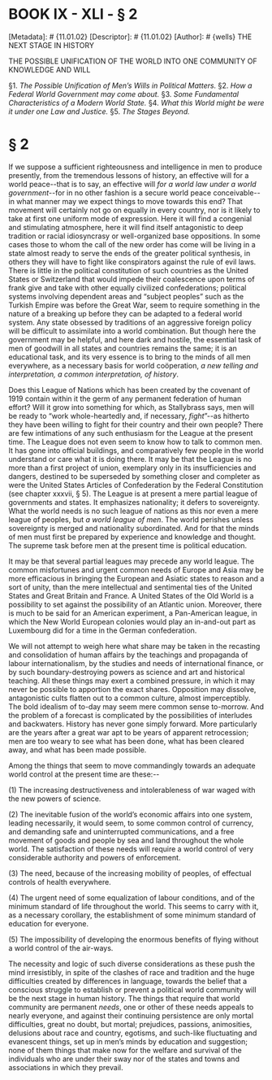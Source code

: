 # BOOK IX - XLI - § 2
[Metadata]: # {11.01.02}
[Descriptor]: # {11.01.02}
[Author]: # {wells}
THE NEXT STAGE IN HISTORY

THE POSSIBLE UNIFICATION OF THE WORLD INTO ONE COMMUNITY OF KNOWLEDGE AND WILL

§1. _The Possible Unification of Men’s Wills in Political Matters._
§2. _How a Federal World Government may come about._ §3. _Some      Fundamental
Characteristics of a Modern World State._ §4. _What      this World might be
were it under one Law and Justice._ §5. _The      Stages Beyond._

# § 2
If we suppose a sufficient righteousness and intelligence in men to produce
presently, from the tremendous lessons of history, an effective will for a
world peace--that is to say, an effective will _for a world law under a world
government_--for in no other fashion is a secure world peace conceivable--in
what manner may we expect things to move towards this end? That movement will
certainly not go on equally in every country, nor is it likely to take at first
one uniform mode of expression. Here it will find a congenial and stimulating
atmosphere, here it will find itself antagonistic to deep tradition or racial
idiosyncrasy or well-organized base oppositions. In some cases those to whom
the call of the new order has come will be living in a state almost ready to
serve the ends of the greater political synthesis, in others they will have to
fight like conspirators against the rule of evil laws. There is little in the
political constitution of such countries as the United States or Switzerland
that would impede their coalescence upon terms of frank give and take with
other equally civilized confederations; political systems involving dependent
areas and “subject peoples” such as the Turkish Empire was before the Great
War, seem to require something in the nature of a breaking up before they can
be adapted to a federal world system. Any state obsessed by traditions of an
aggressive foreign policy will be difficult to assimilate into a world
combination. But though here the government may be helpful, and here dark and
hostile, the essential task of men of goodwill in all states and countries
remains the same; it is an educational task, and its very essence is to bring
to the minds of all men everywhere, as a necessary basis for world coöperation,
_a new telling and interpretation, a common interpretation, of history_.

Does this League of Nations which has been created by the covenant of 1919
contain within it the germ of any permanent federation of human effort? Will it
grow into something for which, as Stallybrass says, men will be ready to “work
whole-heartedly and, if necessary, _fight_”--as hitherto they have been willing
to fight for their country and their own people? There are few intimations of
any such enthusiasm for the League at the present time. The League does not
even seem to know how to talk to common men. It has gone into official
buildings, and comparatively few people in the world understand or care what it
is doing there. It may be that the League is no more than a first project of
union, exemplary only in its insufficiencies and dangers, destined to be
superseded by something closer and completer as were the United States Articles
of Confederation by the Federal Constitution (see chapter xxxvii, § 5). The
League is at present a mere partial league of governments and states. It
emphasizes nationality; it defers to sovereignty. What the world needs is no
such league of nations as this nor even a mere league of peoples, but _a world
league of men_. The world perishes unless sovereignty is merged and nationality
subordinated. And for that the minds of men must first be prepared by
experience and knowledge and thought. The supreme task before men at the
present time is political education.

It may be that several partial leagues may precede any world league. The common
misfortunes and urgent common needs of Europe and Asia may be more efficacious
in bringing the European and Asiatic states to reason and a sort of unity, than
the mere intellectual and sentimental ties of the United States and Great
Britain and France. A United States of the Old World is a possibility to set
against the possibility of an Atlantic union. Moreover, there is much to be
said for an American experiment, a Pan-American league, in which the New World
European colonies would play an in-and-out part as Luxembourg did for a time in
the German confederation.

We will not attempt to weigh here what share may be taken in the recasting and
consolidation of human affairs by the teachings and propaganda of labour
internationalism, by the studies and needs of international finance, or by such
boundary-destroying powers as science and art and historical teaching. All
these things may exert a combined pressure, in which it may never be possible
to apportion the exact shares. Opposition may dissolve, antagonistic cults
flatten out to a common culture, almost imperceptibly. The bold idealism of
to-day may seem mere common sense to-morrow. And the problem of a forecast is
complicated by the possibilities of interludes and backwaters. History has
never gone simply forward. More particularly are the years after a great war
apt to be years of apparent retrocession; men are too weary to see what has
been done, what has been cleared away, and what has been made possible.

Among the things that seem to move commandingly towards an adequate world
control at the present time are these:--

(1) The increasing destructiveness and intolerableness of war waged with the
new powers of science.

(2) The inevitable fusion of the world’s economic affairs into one system,
leading necessarily, it would seem, to some common control of currency, and
demanding safe and uninterrupted communications, and a free movement of goods
and people by sea and land throughout the whole world. The satisfaction of
these needs will require a world control of very considerable authority and
powers of enforcement.

(3) The need, because of the increasing mobility of peoples, of effectual
controls of health everywhere.

(4) The urgent need of some equalization of labour conditions, and of the
minimum standard of life throughout the world. This seems to carry with it, as
a necessary corollary, the establishment of some minimum standard of education
for everyone.

(5) The impossibility of developing the enormous benefits of flying without a
world control of the air-ways.

The necessity and logic of such diverse considerations as these push the mind
irresistibly, in spite of the clashes of race and tradition and the huge
difficulties created by differences in language, towards the belief that a
conscious struggle to establish or prevent a political world community will be
the next stage in human history. The things that require that world community
are permanent _needs_, one or other of these needs appeals to nearly everyone,
and against their continuing persistence are only mortal difficulties, great no
doubt, but mortal; prejudices, passions, animosities, delusions about race and
country, egotisms, and such-like fluctuating and evanescent things, set up in
men’s minds by education and suggestion; none of them things that make now for
the welfare and survival of the individuals who are under their sway nor of the
states and towns and associations in which they prevail.

